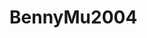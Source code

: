 # BennyMu2004
<img rc="https://github.com/BennyMu2004/BennyMu2004/blob/master/BennyMu's%20watermelon%20image%20pd9.png?raw=true">

